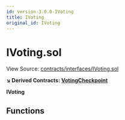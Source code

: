 ```yaml
---
id: version-3.0.0-IVoting
title: IVoting
original_id: IVoting
---
```


# IVoting.sol

View Source: [contracts/interfaces/IVoting.sol](../../contracts/interfaces/IVoting.sol)

**↘ Derived Contracts: [VotingCheckpoint](VotingCheckpoint.md)**

**IVoting**

## Functions

